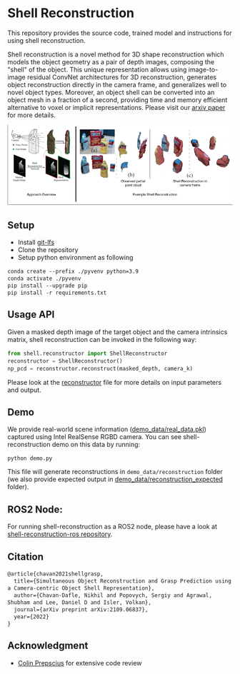 # Shell Reconstruction
This repository provides the source code, trained model and instructions for using shell reconstruction.

Shell reconstruction is a novel method for 3D shape reconstruction which models the object geometry as a pair of depth images, composing the "shell" of the object. This unique representation allows using image-to-image residual ConvNet architectures for 3D reconstruction, generates object reconstruction directly in the camera frame, and generalizes well to novel object types. Moreover, an object shell can be converted into an object mesh in a fraction of a second, providing time and memory efficient alternative to voxel or implicit representations. Please visit our [arxiv paper](https://arxiv.org/abs/2109.06837v2) for more details.


![](images/approach_overview.png)

## Setup
- Install [git-lfs](https://git-lfs.github.com/)
- Clone the repository
- Setup python environment as following
```
conda create --prefix ./pyvenv python=3.9
conda activate ./pyvenv
pip install --upgrade pip
pip install -r requirements.txt
```

## Usage API
Given a masked depth image of the target object and the camera intrinsics matrix, shell reconstruction can be invoked in the following way:
```python
from shell.reconstructor import ShellReconstructor
reconstructor = ShellReconstructor()
np_pcd = reconstructor.reconstruct(masked_depth, camera_k)
```
Please look at the [reconstructor](shell/reconstructor.py) file for more details on input parameters and output.

## Demo
We provide real-world scene information ([demo_data/real_data.pkl](demo_data/real_data.pkl)) captured using Intel RealSense RGBD camera. You can see shell-reconstruction demo on this data by running:
```
python demo.py
```
This file will generate reconstructions in `demo_data/reconstruction` folder (we also provide expected output in [demo_data/reconstruction_expected](demo_data/reconstruction_expected) folder). 

## ROS2 Node:
For running shell-reconstruction as a ROS2 node, please have a look at [shell-reconstruction-ros repository](https://github.com/submagr/shell-reconstruction-ros).


## Citation
```
@article{chavan2021shellgrasp,
  title={Simultaneous Object Reconstruction and Grasp Prediction using a Camera-centric Object Shell Representation},
  author={Chavan-Dafle, Nikhil and Popovych, Sergiy and Agrawal, Shubham and Lee, Daniel D and Isler, Volkan},
  journal={arXiv preprint arXiv:2109.06837},
  year={2022}
}
```

## Acknowledgment
- [Colin Prepscius](mailto:colinprepscius@gmail.com) for extensive code review

